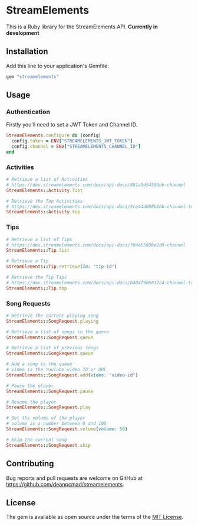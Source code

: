 # StreamElements

This is a Ruby library for the StreamElements API. **Currently in development**

## Installation

Add this line to your application's Gemfile:

```ruby
gem "streamelements"
```

## Usage

### Authentication

Firstly you'll need to set a JWT Token and Channel ID.

```ruby
StreamElements.configure do |config|
  config.token = ENV["STREAMELEMENTS_JWT_TOKEN"]
  config.channel = ENV["STREAMELEMENTS_CHANNEL_ID"]
end
```

### Activities

```ruby
# Retrieve a list of Activities
# https://dev.streamelements.com/docs/api-docs/861a5d5450bbb-channel
StreamElements::Activity.list

# Retrieve the Top Activities
# https://dev.streamelements.com/docs/api-docs/2ce44d058b16b-channel-top
StreamElements::Activity.top
```

### Tips

```ruby
# Retrieve a list of Tips
# https://dev.streamelements.com/docs/api-docs/704e5580be2d9-channel
StreamElements::Tip.list

# Retrieve a Tip
StreamElements::Tip.retrieve(id: "tip-id")

# Retrieve the Tip Tips
# https://dev.streamelements.com/docs/api-docs/b404f906817c4-channel-top
StreamElements::Tip.top
```

### Song Requests

```ruby
# Retrieve the current playing song
StreamElements::SongRequest.playing

# Retrieve a list of songs in the queue
StreamElements::SongRequest.queue

# Retrieve a list of previous songs
StreamElements::SongRequest.queue

# Add a song to the queue
# video is the YouTube video ID or URL
StreamElements::SongRequest.add(video: "video-id")

# Pause the player
StreamElements::SongRequest.pause

# Resume the player
StreamElements::SongRequest.play

# Set the volume of the player
# volume is a number between 0 and 100
StreamElements::SongRequest.volume(volume: 50)

# Skip the current song
StreamElements::SongRequest.skip
```

## Contributing

Bug reports and pull requests are welcome on GitHub at https://github.com/deanpcmad/streamelements.

## License

The gem is available as open source under the terms of the [MIT License](https://opensource.org/licenses/MIT).

